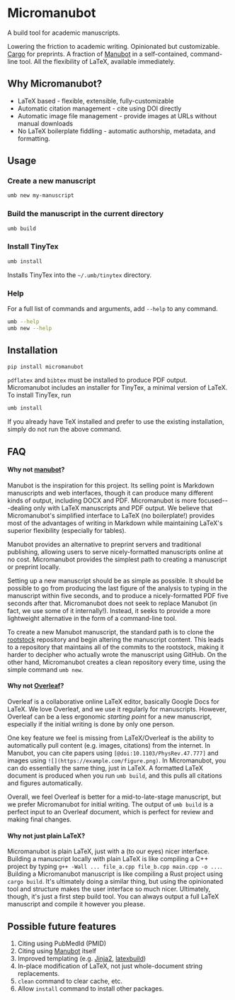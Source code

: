 # Micromanubot

A build tool for academic manuscripts.

Lowering the friction to academic writing.
Opinionated but customizable.
[Cargo](https://doc.rust-lang.org/book/ch01-03-hello-cargo.html) for preprints.
A fraction of [Manubot](https://manubot.org/) in a self-contained, command-line tool.
All the flexibility of LaTeX, available immediately.

## Why Micromanubot?

* LaTeX based - flexible, extensible, fully-customizable
* Automatic citation management - cite using DOI directly
* Automatic image file management - provide images at URLs without manual downloads
* No LaTeX boilerplate fiddling - automatic authorship, metadata, and formatting.

## Usage

### Create a new manuscript

```bash
umb new my-manuscript
```

### Build the manuscript in the current directory

```bash
umb build
```

### Install TinyTex

```bash
umb install
```

Installs TinyTex into the `~/.umb/tinytex` directory.

### Help

For a full list of commands and arguments, add `--help` to any command.

```bash
umb --help
umb new --help
```

## Installation

```bash
pip install micromanubot
```

`pdflatex` and `bibtex` must be installed to produce PDF output.
Micromanubot includes an installer for TinyTex, a minimal version of LaTeX.
To install TinyTex, run

```bash
umb install
```

If you already have TeX installed and prefer to use the existing installation, simply do not run the above command.


## FAQ

#### Why not [manubot](https://manubot.org/)?

Manubot is the inspiration for this project.
Its selling point is Markdown manuscripts and web interfaces, though it can produce many different kinds of output, including DOCX and PDF.
Micromanubot is more focused---dealing only with LaTeX manuscripts and PDF output.
We believe that Micromanubot's simplified interface to LaTeX (no boilerplate!) provides most of the advantages of writing in Markdown while maintaining LaTeX's superior flexibility (especially for tables).

Manubot provides an alternative to preprint servers and traditional publishing, allowing users to serve nicely-formatted manuscripts online at no cost.
Micromanubot provides the simplest path to creating a manuscript or preprint locally.

Setting up a new manuscript should be as simple as possible.
It should be possible to go from producing the last figure of the analysis to typing in the manuscript within five seconds, and to produce a nicely-formatted PDF five seconds after that.
Micromanubot does not seek to replace Manubot (in fact, we use some of it internally!).
Instead, it seeks to provide a more lightweight alternative in the form of a command-line tool.

To create a new Manubot manuscript, the standard path is to clone the [rootstock]() repository and begin altering the manuscript content.
This leads to a repository that maintains all of the commits to the rootstock, making it harder to decipher who actually wrote the manuscript using GitHub.
On the other hand, Micromanubot creates a clean repository every time, using the simple command `umb new`.


#### Why not [Overleaf](https://overleaf.com)?

Overleaf is a collaborative online LaTeX editor, basically Google Docs for LaTeX.
We love Overleaf, and we use it regularly for manuscripts.
However, Overleaf can be a less ergonomic *starting point* for a new manuscript, especially if the initial writing is done by only one person.

One key feature we feel is missing from LaTeX/Overleaf is the ability to automatically pull content (e.g. images, citations) from the internet.
In Manubot, you can cite papers using `[@doi:10.1103/PhysRev.47.777]` and images using `![](https://example.com/figure.png)`.
In Micromanubot, you can do essentially the same thing, just in LaTeX.
A formatted LaTeX document is produced when you run `umb build`, and this pulls all citations and figures automatically.

Overall, we feel Overleaf is better for a mid-to-late-stage manuscript, but we prefer Micromanubot for initial writing.
The output of `umb build` is a perfect input to an Overleaf document, which is perfect for review and making final changes.

#### Why not just plain LaTeX?

Micromanubot is plain LaTeX, just with a (to our eyes) nicer interface.
Building a manuscript locally with plain LaTeX is like compiling a C++ project by typing `g++ -Wall ... file_a.cpp file_b.cpp main.cpp -o ...`.
Building a Micromanubot manuscript is like compiling a Rust project using `cargo build`.
It's ultimately doing a similar thing, but using the opinionated tool and structure makes the user interface so much nicer.
Ultimately, though, it's just a first step build tool.
You can always output a full LaTeX manuscript and compile it however you please.


## Possible future features

1. Citing using PubMedId (PMID)
2. Citing using [Manubot](https://github.com/manubot/manubot) itself
3. Improved templating (e.g. [Jinja2](https://palletsprojects.com/p/jinja/), [latexbuild](https://github.com/pappasam/latexbuild))
4. In-place modification of LaTeX, not just whole-document string replacements.
5. `clean` command to clear cache, etc.
6. Allow `install` command to install other packages.

